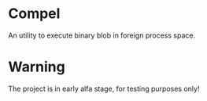 Compel
======

An utility to execute binary blob in foreign process space.

Warning
=======
The project is in early alfa stage, for testing purposes only!
